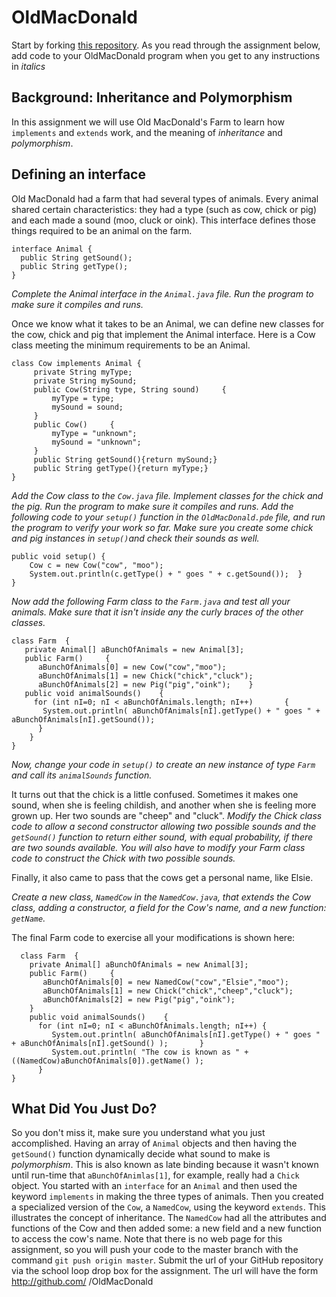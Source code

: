 OldMacDonald
================


Start by forking [this repository](https://github.com/APCSLowell/OldMacDonald). As you read through the assignment below, add code to your OldMacDonald program when you get to any instructions in *italics*

Background: Inheritance and Polymorphism
---------------------------------------- 
In this assignment we will use Old MacDonald's Farm to learn how `implements` and `extends` work, and the meaning of *inheritance* and *polymorphism*.

Defining an interface
---------------------
Old MacDonald had a farm that had several types of animals. Every animal shared certain characteristics: they had a type (such as cow, chick or pig) and each made a sound (moo, cluck or oink). This interface defines those things required to be an animal on the farm.
```    
interface Animal {    
  public String getSound();        
  public String getType(); 
}  
```        
*Complete the Animal interface in the `Animal.java` file. Run the program to make sure it compiles and runs.*

Once we know what it takes to be an Animal, we can define new classes for the cow, chick and pig that implement the Animal interface. Here is a Cow class meeting the minimum requirements to be an Animal.
```     
class Cow implements Animal {     
     private String myType;     
     private String mySound;      
     public Cow(String type, String sound)     {         
         myType = type;         
         mySound = sound;     
     }     
     public Cow()     {         
         myType = "unknown";         
         mySound = "unknown";     
     }      
     public String getSound(){return mySound;}     
     public String getType(){return myType;} 
}
``` 
     
*Add the Cow class to the `Cow.java` file.
Implement classes for the chick and the pig. Run the program to make sure it compiles and runs.
Add the following code to your `setup()` function in the `OldMacDonald.pde` file, and run the program to verify your work so far. Make sure you create some chick and pig instances in `setup()`and check their sounds as well.*
```    
public void setup() {     
    Cow c = new Cow("cow", "moo");   
    System.out.println(c.getType() + " goes " + c.getSound());  }  
}
```    
*Now add the following Farm class to the `Farm.java` and test all your animals. Make sure that it isn't inside any the curly braces of the other classes.*
```    
class Farm  {     
   private Animal[] aBunchOfAnimals = new Animal[3];    
   public Farm()     {       
      aBunchOfAnimals[0] = new Cow("cow","moo");           
      aBunchOfAnimals[1] = new Chick("chick","cluck");       
      aBunchOfAnimals[2] = new Pig("pig","oink");    }         
   public void animalSounds()    {       
     for (int nI=0; nI < aBunchOfAnimals.length; nI++)       {          
       System.out.println( aBunchOfAnimals[nI].getType() + " goes " + aBunchOfAnimals[nI].getSound());       
      }    
    } 
} 
```   
*Now, change your code in `setup()` to create an new instance of type `Farm` and call its `animalSounds` function.*  

It turns out that the chick is a little confused. Sometimes it makes one sound, when she is feeling childish, and another when she is feeling more grown up. Her two sounds are "cheep" and "cluck".
*Modify the Chick class code to allow a second constructor allowing two possible sounds and the `getSound()` function to return either sound, with equal probability, if there are two sounds available.
You will also have to modify your Farm class code to construct the Chick with two possible sounds.*

Finally, it also came to pass that the cows get a personal name, like Elsie.

*Create a new class, `NamedCow` in the `NamedCow.java`, that extends the Cow class, adding a constructor, a field for the Cow's name, and a new function: `getName`.*
    
The final Farm code to exercise all your modifications is shown here:
```
  class Farm  {     
    private Animal[] aBunchOfAnimals = new Animal[3];    
    public Farm()     {       
       aBunchOfAnimals[0] = new NamedCow("cow","Elsie","moo");          
       aBunchOfAnimals[1] = new Chick("chick","cheep","cluck");
       aBunchOfAnimals[2] = new Pig("pig","oink");    
    }     
    public void animalSounds()    {
      for (int nI=0; nI < aBunchOfAnimals.length; nI++) {             
         System.out.println( aBunchOfAnimals[nI].getType() + " goes " + aBunchOfAnimals[nI].getSound() );       }       
         System.out.println( "The cow is known as " + ((NamedCow)aBunchOfAnimals[0]).getName() );    
      } 
}
```    
What Did You Just Do?
---------------------
So you don't miss it, make sure you understand what you just accomplished. Having an array of `Animal` objects and then having the `getSound()` function dynamically decide what sound to make is *polymorphism*. This is also known as late binding because it wasn't known until run-time that `aBunchOfAnimlas[1]`, for example, really had a `Chick` object. You started with an `interface` for an `Animal` and then used the keyword `implements` in making the three types of animals. Then you created a specialized version of the `Cow`, a `NamedCow`, using the keyword `extends`. This illustrates the concept of inheritance. The `NamedCow` had all the attributes and functions of the Cow and then added some: a new field and a new function to access the cow's name.
Note that there is no web page for this assignment, so you will push your code to the master branch with the command `git push origin master`. Submit the url of your GitHub repository via the school loop drop box for the assignment. The url will have the form
http://github.com/ <your github username >/OldMacDonald
